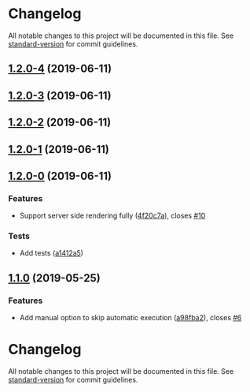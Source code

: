# Changelog

All notable changes to this project will be documented in this file. See [standard-version](https://github.com/conventional-changelog/standard-version) for commit guidelines.

## [1.2.0-4](https://github.com/simoneb/axios-hooks/compare/v1.2.0-3...v1.2.0-4) (2019-06-11)



## [1.2.0-3](https://github.com/simoneb/axios-hooks/compare/v1.2.0-2...v1.2.0-3) (2019-06-11)



## [1.2.0-2](https://github.com/simoneb/axios-hooks/compare/v1.2.0-1...v1.2.0-2) (2019-06-11)



## [1.2.0-1](https://github.com/simoneb/axios-hooks/compare/v1.2.0-0...v1.2.0-1) (2019-06-11)



## [1.2.0-0](https://github.com/simoneb/axios-hooks/compare/v1.1.0...v1.2.0-0) (2019-06-11)


### Features

* Support server side rendering fully ([4f20c7a](https://github.com/simoneb/axios-hooks/commit/4f20c7a)), closes [#10](https://github.com/simoneb/axios-hooks/issues/10)


### Tests

* Add tests ([a1412a5](https://github.com/simoneb/axios-hooks/commit/a1412a5))



## [1.1.0](https://github.com/simoneb/axios-hooks/compare/v1.0.1...v1.1.0) (2019-05-25)

### Features

- Add manual option to skip automatic execution ([a98fba2](https://github.com/simoneb/axios-hooks/commit/a98fba2)), closes [#6](https://github.com/simoneb/axios-hooks/issues/6)

# Changelog

All notable changes to this project will be documented in this file. See [standard-version](https://github.com/conventional-changelog/standard-version) for commit guidelines.
